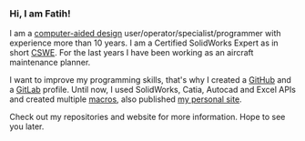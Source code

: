 ### Hi, I am Fatih!

I am a <a href="https://en.wikipedia.org/wiki/Computer-aided_design" target="_blank" title="CAD">computer-aided design</a> user/operator/specialist/programmer with experience more than 10 years. I am a Certified SolidWorks Expert as in short <a href="https://www.youracclaim.com/badges/714364cf-6316-4259-a887-f85d9bb7d731/public_url" target="_blank">CSWE</a>. For the last years I have been working as an aircraft maintenance planner.

I want to improve my programming skills, that's why I created a <a href="https://github.com/fatihmeh" target="_blank">GitHub</a> and a <a href="https://gitlab.com/users/fatihmehmetozcan/projects" target="_blank">GitLab</a> profile. Until now, I used SolidWorks, Catia, Autocad and Excel APIs and created multiple <a href="https://gitlab.com/fatihmehmetozcan/Arbitrary-Macros-for-CAD" target="_blank">macros</a>, also published <a href="https://fatihmeh.github.io/" target="_blank">my personal site</a>.

Check out my repositories and website for more information. Hope to see you later.
